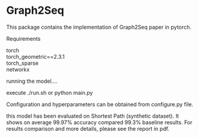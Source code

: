 # Graph2Seq
This package contains the implementation of Graph2Seq paper in pytorch. 

Requirements

torch </br>
torch_geometric==2.3.1 </br>
torch_sparse </br>
networkx


running the model....


execute ./run.sh or python main.py

Configuration and hyperparameters can be obtained from configure.py file. 


this model has been evaluated on Shortest Path (synthetic dataset). It shows on average 99.97% accuracy compared 99.3% baseline results. For results comparison and more details, please see the report in pdf. 
